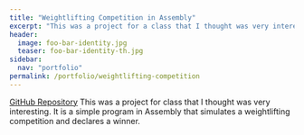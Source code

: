 ```yaml
---
title: "Weightlifting Competition in Assembly"
excerpt: "This was a project for a class that I thought was very interesting to do."
header:
  image: foo-bar-identity.jpg
  teaser: foo-bar-identity-th.jpg
sidebar:
  nav: "portfolio"
permalink: /portfolio/weightlifting-competition
---
```


[GitHub Repository](https://www.github.com/amkratz/Weightlifting-Competition)
This was a project for class that I thought was very interesting. It is a simple program in Assembly that simulates a
weightlifting competition and declares a winner.
